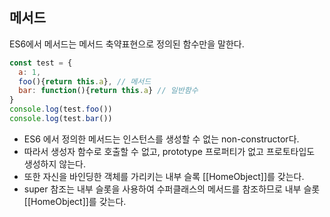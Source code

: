 ## 메서드

ES6에서 메서드는 메서드 축약표현으로 정의된 함수만을 말한다.

```js
const test = {
  a: 1,
  foo(){return this.a}, // 메서드
  bar: function(){return this.a} // 일반함수
}
console.log(test.foo())
console.log(test.bar())
```

- ES6 에서 정의한 메서드는 인스턴스를 생성할 수 없는 non-constructor다. 
- 따라서 생성자 함수로 호출할 수 없고, prototype 프로퍼티가 없고 프로토타입도 생성하지 않는다.
- 또한 자신을 바인딩한 객체를 가리키는 내부 슬록 [[HomeObject]]를 갖는다. 
- super 참조는 내부 슬롯을 사용하여 수퍼클래스의 메서드를 참조하므로 내부 슬롯[[HomeObject]]를 갖는다.

